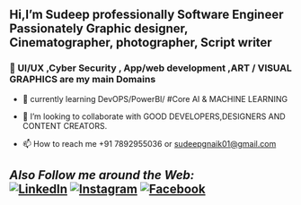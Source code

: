 <h2> Hi,I’m Sudeep professionally Software Engineer Passionately Graphic designer, Cinematographer, photographer, Script writer </h2>
<h3> 👀  UI/UX ,Cyber Security , App/web development ,ART / VISUAL GRAPHICS are my main Domains</h3>

- 🌱 currently learning DevOPS/PowerBI/ #Core AI & MACHINE LEARNING
  
- 💞️ I’m looking to collaborate with GOOD DEVELOPERS,DESIGNERS AND CONTENT CREATORS.
  
- 📫 How to reach me +91 7892955036 or sudeepgnaik01@gmail.com

<h2><i>Also Follow me around the Web:</i><br>
<a href="https://www.linkedin.com/in/sudeep-naik-328495145/" target="_blank"><img src="https://img.shields.io/badge/LinkedIn-%230077B5.svg?&style=flat-square&logo=linkedin&logoColor=white" alt="LinkedIn"></a>
<a href="https://www.instagram.com/sudeep_naik_15/" target="_blank"><img src="https://img.shields.io/badge/Instagram-%23E4405F.svg?&style=flat-square&logo=instagram&logoColor=white" alt="Instagram"></a>
<a href="https://www.facebook.com/naiksudeep15" target="_blank"><img src="https://img.shields.io/badge/Facebook-%231877F2.svg?&style=flat-square&logo=facebook&logoColor=white" alt="Facebook"></a>
</div>

<!---
SudeepNAIK15/SudeepNAIK15 is a ✨ special ✨ repository because its `README.md` (this file) appears on your GitHub profile.
You can click the Preview link to take a look at your changes.
--->
